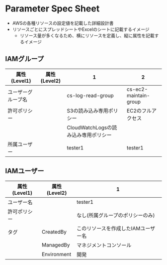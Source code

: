 # Parameter Spec Sheet

- AWSの各種リソースの設定値を記載した詳細設計書
- リソースごとにスプレッドシートやExcelのシートに記載するイメージ
  - リソース量が多くなるため、横にリソースを定義し、縦に属性を記載するイメージ

## IAMグループ

| 属性(Level1) | 属性(Level2)  | 1 | 2 |
| ------------- | ------------- | ------------- | ------------- | 
| ユーザーグループ名  | | cs-log-read-group  | cs-ec2-maintain-group |  
| 許可ポリシー | | S3の読み込み専用ポリシー  | EC2のフルアクセス | 
|  | | CloudWatchLogsの読み込み専用ポリシー  | | 
| 所属ユーザー  | | tester1  | tester1 | 

## IAMユーザー

| 属性(Level1) | 属性(Level2)  | 1 | 
| ------------- | ------------- | ------------- |  
| ユーザー名  | | tester1  |  
| 許可ポリシー | | なし(所属グループのポリシーのみ) | 
| タグ  | CreatedBy | このリソースを作成したIAMユーザー名  | 
|   | ManagedBy | マネジメントコンソール  | 
|   | Environment | 開発  | 


